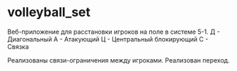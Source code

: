 # volleyball_set

Веб-приложение для расстановки игроков на поле в системе 5-1.
Д - Диагональный
А - Атакующий
Ц - Центральный блокирующий
С - Связка

Реализованы связи-ограничения между игроками.
Реализован переход.
